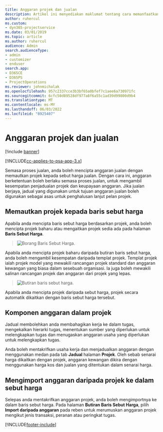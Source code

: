 ```yaml
---
title: Anggaran projek dan jualan
description: Artikel ini menyediakan maklumat tentang cara memanfaatkan jadual dan anggaran dalam proses jualan.
author: ruhercul
ms.custom:
- dyn365-projectservice
ms.date: 03/01/2019
ms.topic: article
ms.author: ruhercul
audience: Admin
search.audienceType:
- admin
- customizer
- enduser
search.app:
- D365CE
- D365PS
- ProjectOperations
ms.reviewer: johnmichalak
ms.openlocfilehash: 957c2337cce3b3bf65a0bfef7c1aee6a730971fc
ms.sourcegitcommit: 6cfc50d89528df977a8f6a55c1ad39d99800d9b4
ms.translationtype: MT
ms.contentlocale: ms-MY
ms.lasthandoff: 06/03/2022
ms.locfileid: "8925407"
---
```

# <a name="sales-estimates-and-projects"></a>Anggaran projek dan jualan

[!include [banner](../includes/psa-now-project-operations.md)]

[!INCLUDE[cc-applies-to-psa-app-3.x](../includes/cc-applies-to-psa-app-3x.md)]

Semasa proses jualan, anda boleh mencipta anggaran jualan dengan memautkan projek kepada sebut harga jualan. Dengan cara ini, anggaran berketentuan boleh berlaku semasa proses jualan, untuk mengambil kesempatan penjadualan projek dan keupayaan anggaran. Jika jualan berjaya, jadual yang digunakan untuk tujuan anggaran jualan boleh digunakan sebagai asas untuk penghalusan lanjut pelan projek.

## <a name="linking-a-project-to-a-quote-line"></a>Memautkan projek kepada baris sebut harga

Apabila anda mencipta baris sebut harga berdasarkan projek, anda boleh mencipta projek baharu atau mengaitkan projek sedia ada pada halaman **Baris Sebut Harga**. 

> ![Borang Baris Sebut Harga.](media/project-8.png)
 
Apabila anda mencipta projek baharu daripada butiran baris sebut harga, anda boleh mengambil kesempatan daripada templat projek. Templat projek ialah projek model yang mewakili rancangan projek standard dan anggaran kewangan yang biasa dalam sesebuah organisasi. Ia juga boleh mewakili salinan rancangan projek dan anggaran dari projek yang lepas.

> ![Butiran baris sebut harga.](media/project-9.png)
  
Apabila anda mencipta projek daripada sebut harga, projek secara automatik dikaitkan dengan baris sebut harga tersebut.

## <a name="components-of-estimates-in-a-project"></a>Komponen anggaran dalam projek

Jadual membolehkan anda membahagikan kerja ke dalam tugas, mengekalkan hierarki tugas, menentukan sumber yang diperlukan untuk melengkapkan tugas dan menugaskan anggaran usaha yang diperlukan untuk melengkapkan tugas.

Anda boleh mentakrifkan usaha kerja dan menjadualkan anggaran dengan menggunakan medan pada tab **Jadual** halaman **Projek**. Oleh sebab senarai harga dikaitkan dengan projek, anggaran kewangan dikira dengan menggunakan harga kos dan jualan yang ditentukan dalam senarai harga.

## <a name="importing-estimates-from-a-project-into-a-quote"></a>Mengimport anggaran daripada projek ke dalam sebut harga

Selepas anda mentakrifkan anggaran projek, anda boleh mengimportnya ke dalam baris sebut harga. Pada halaman **Butiran Baris Sebut Harga**, pilih **Import daripada anggaran** pada reben untuk merumuskan anggaran projek mengikut jenis transaksi, peranan atau peringkat tugas.


[!INCLUDE[footer-include](../includes/footer-banner.md)]
